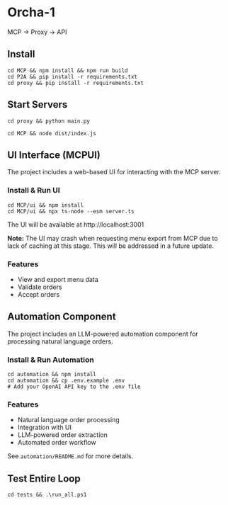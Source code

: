 # Orcha-1

MCP → Proxy → API

## Install
```
cd MCP && npm install && npm run build
cd P2A && pip install -r requirements.txt  
cd proxy && pip install -r requirements.txt
```

## Start Servers
```
cd proxy && python main.py
```
```
cd MCP && node dist/index.js
```

## UI Interface (MCPUI)

The project includes a web-based UI for interacting with the MCP server.

### Install & Run UI
```
cd MCP/ui && npm install
cd MCP/ui && npx ts-node --esm server.ts
```

The UI will be available at http://localhost:3001

**Note:** The UI may crash when requesting menu export from MCP due to lack of caching at this stage. This will be addressed in a future update.

### Features
- View and export menu data
- Validate orders
- Accept orders

## Automation Component

The project includes an LLM-powered automation component for processing natural language orders.

### Install & Run Automation
```
cd automation && npm install
cd automation && cp .env.example .env
# Add your OpenAI API key to the .env file
```

### Features
- Natural language order processing
- Integration with UI
- LLM-powered order extraction
- Automated order workflow

See `automation/README.md` for more details.

## Test Entire Loop
```
cd tests && .\run_all.ps1
